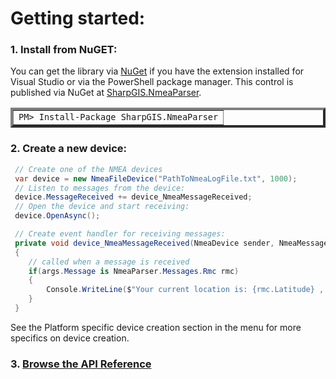 # Getting started:

### 1. Install from NuGET:

You can get the library via [NuGet](http://www.nuget.org) if you have the extension installed for Visual Studio or via the PowerShell package manager.  This control is published via NuGet at [SharpGIS.NmeaParser](https://nuget.org/packages/SharpGIS.NmeaParser).

<table border="4px">
<tr><td>
            <code>PM&gt; Install-Package SharpGIS.NmeaParser</code>
</td></tr></table>

### 2. Create a new device:

```cs
 // Create one of the NMEA devices
 var device = new NmeaFileDevice("PathToNmeaLogFile.txt", 1000);
 // Listen to messages from the device: 
 device.MessageReceived += device_NmeaMessageReceived;
 // Open the device and start receiving:
 device.OpenAsync();

 // Create event handler for receiving messages:
 private void device_NmeaMessageReceived(NmeaDevice sender, NmeaMessageReceivedEventArgs args)
 {
    // called when a message is received
    if(args.Message is NmeaParser.Messages.Rmc rmc)
    {
        Console.WriteLine($"Your current location is: {rmc.Latitude} , {rmc.Longitude}");
    }
 }
```
See the Platform specific device creation section in the menu for more specifics on device creation.

### 3. [Browse the API Reference](api/index.html)
